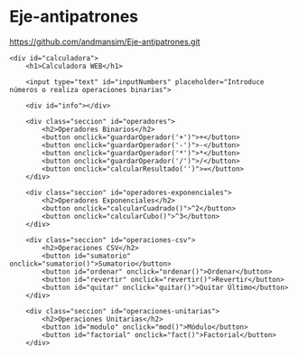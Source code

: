 # Eje-antipatrones

https://github.com/andmansim/Eje-antipatrones.git


<!DOCTYPE html>
<html lang="en">

<head>
    <meta charset="UTF-8">
    <meta name="viewport" content="width=device-width, initial-scale=1.0">
    <title>Calculadora WEB</title>
  
</head>

<body>

    <div id="calculadora">
        <h1>Calculadora WEB</h1>

        <input type="text" id="inputNumbers" placeholder="Introduce números o realiza operaciones binarias">

        <div id="info"></div>

        <div class="seccion" id="operadores">
            <h2>Operadores Binarios</h2>
            <button onclick="guardarOperador('+')">+</button>
            <button onclick="guardarOperador('-')">-</button>
            <button onclick="guardarOperador('*')">*</button>
            <button onclick="guardarOperador('/')">/</button>
            <button onclick="calcularResultado('')">=</button>
        </div>

        <div class="seccion" id="operadores-exponenciales">
            <h2>Operadores Exponenciales</h2>
            <button onclick="calcularCuadrado()">^2</button>
            <button onclick="calcularCubo()">^3</button>
        </div>

        <div class="seccion" id="operaciones-csv">
            <h2>Operaciones CSV</h2>
            <button id="sumatorio" onclick="sumatorio()">Sumatorio</button>
            <button id="ordenar" onclick="ordenar()">Ordenar</button>
            <button id="revertir" onclick="revertir()">Revertir</button>
            <button id="quitar" onclick="quitar()">Quitar Último</button>
        </div>

        <div class="seccion" id="operaciones-unitarias">
            <h2>Operaciones Unitarias</h2>
            <button id="modulo" onclick="mod()">Módulo</button>
            <button id="factorial" onclick="fact()">Factorial</button>
        </div>

        

        
</body>

</html>